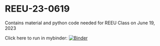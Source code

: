 # REEU-23-0619

Contains material and python code needed for REEU Class on June 19, 2023

Click here to run in mybinder:
[![Binder](https://mybinder.org/badge_logo.svg)](https://mybinder.org/v2/gh/jvkrogmeier/REEU-23-0619/HEAD)
